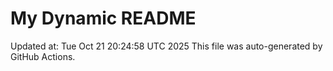# My Dynamic README
Updated at: Tue Oct 21 20:24:58 UTC 2025
This file was auto-generated by GitHub Actions.
